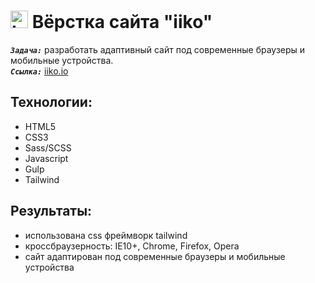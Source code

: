 <h1>
  <img 
    src="https://cdn.icon-icons.com/icons2/534/PNG/512/window-domain_icon-icons.com_52810.png" 
    width="28"
    alt="LOGO"/>
    Вёрстка сайта "iiko"
</h1> 

<strong><em>`Задача:`</em></strong> разработать адаптивный сайт под современные браузеры и мобильные устройства.<br>
<strong><em>`Ссылка:`</em></strong> <a href="https://romank123.github.io/iiko/build/" target="_blank"> iiko.io</a>

## Технологии:
* HTML5
* CSS3
* Sass/SCSS
* Javascript
* Gulp
* Tailwind

## Результаты:
* использована css фреймворк tailwind
* кроссбраузерность: IE10+, Chrome, Firefox, Opera
* сайт адаптирован под современные браузеры и мобильные устройства




